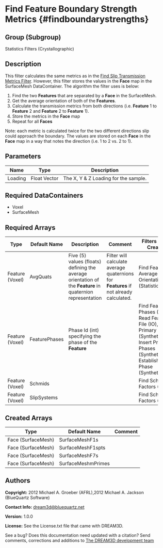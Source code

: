 Find Feature Boundary Strength Metrics {#findboundarystrengths}
======

## Group (Subgroup) ##
Statistics Filters (Crystallographic)

## Description ##
This filter calculates the same metrics as in the [Find Slip Transmission Metrics Filter](FindSlipTransmissionMetrics.html "").  However, this filter stores the values in the **Face** map in the SurfaceMesh DataContainer.  The algorithm the filter uses is below:

1. Find the two **Features** that are separated by a **Face** in the SurfaceMesh.
2. Get the average orientation of both of the **Features**.
3. Calculate the transmission metrics from both directions (i.e. **Feature** 1 to **Feature** 2 and **Feature** 2 to **Feature** 1).
4. Store the metrics in the **Face** map
5. Repeat for all **Faces**

Note: each metric is calculated twice for the two different directions slip could approach the boundary.  The values are stored on each **Face** in the **Face** map in a way that notes the direction (i.e. 1 to 2 vs. 2 to 1).

## Parameters ##

| Name | Type | Description |
|------|------| ----------- |
| Loading | Float Vector | The X, Y & Z Loading for the sample. |

## Required DataContainers ##

+ Voxel
+ SurfaceMesh

## Required Arrays ##

| Type | Default Name | Description | Comment | Filters Known to Create Data |
|------|--------------|-------------|---------|-----|
| Feature (Voxel) | AvgQuats | Five (5) values (floats) defining the average orientation of the **Feature** in quaternion representation | Filter will calculate average quaternions for **Features** if not already calculated. | Find Feature Average Orientations (Statistics) |
| Feature (Voxel) | FeaturePhases | Phase Id (int) specifying the phase of the **Feature**| | Find Feature Phases (Generic), Read Feature Info File (IO), Pack Primary Phases (SyntheticBuilding), Insert Precipitate Phases (SyntheticBuilding), Establish Matrix Phase (SyntheticBuilding) |
| Feature (Voxel) | Schmids |  |  | Find Schmid Factors (Statistics) |
| Feature (Voxel) | SlipSystems |  |  | Find Schmid Factors (Statistics) |

## Created Arrays ##
| Type | Default Name | Comment |
|------|--------------|---------|
| Face (SurfaceMesh) | SurfaceMeshF1s |  |
| Face (SurfaceMesh) | SurfaceMeshF1spts |  |
| Face (SurfaceMesh) | SurfaceMeshF7s |  |
| Face (SurfaceMesh) | SurfaceMeshmPrimes |  |


## Authors ##

**Copyright:** 2012 Michael A. Groeber (AFRL),2012 Michael A. Jackson (BlueQuartz Software)

**Contact Info:** dream3d@bluequartz.net

**Version:** 1.0.0

**License:**  See the License.txt file that came with DREAM3D.


See a bug? Does this documentation need updated with a citation? Send comments, corrections and additions to [The DREAM3D development team](mailto:dream3d@bluequartz.net?subject=Documentation%20Correction)

